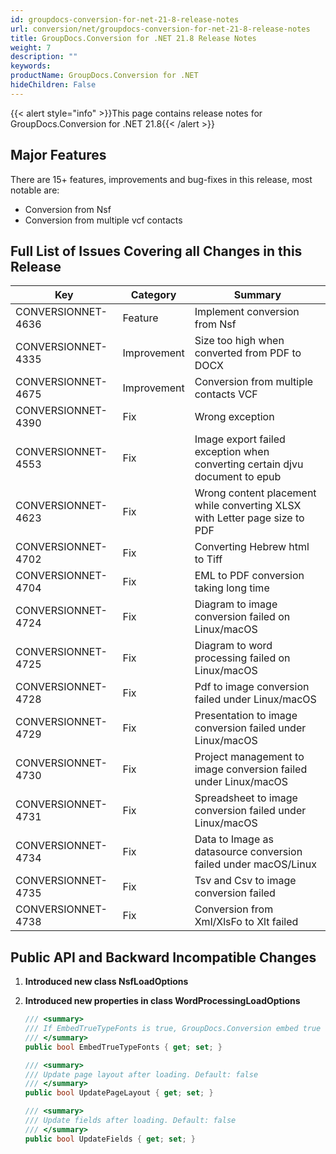 ```yaml
---
id: groupdocs-conversion-for-net-21-8-release-notes
url: conversion/net/groupdocs-conversion-for-net-21-8-release-notes
title: GroupDocs.Conversion for .NET 21.8 Release Notes
weight: 7
description: ""
keywords: 
productName: GroupDocs.Conversion for .NET
hideChildren: False
---
```

{{< alert style="info" >}}This page contains release notes for GroupDocs.Conversion for .NET 21.8{{< /alert >}}

## Major Features

There are 15+ features, improvements and bug-fixes in this release, most notable are:
*   Conversion from Nsf
*   Conversion from multiple vcf contacts

 
## Full List of Issues Covering all Changes in this Release


| Key | Category | Summary |
| --- | --- | --- |
| CONVERSIONNET-4636 | Feature | Implement conversion from Nsf |
| CONVERSIONNET-4335 | Improvement | Size too high when converted from PDF to DOCX |
| CONVERSIONNET-4675 | Improvement | Conversion from multiple contacts VCF |
| CONVERSIONNET-4390 | Fix | Wrong exception |
| CONVERSIONNET-4553 | Fix | Image export failed exception when converting certain djvu document to epub |
| CONVERSIONNET-4623 | Fix | Wrong content placement while converting XLSX with Letter page size to PDF |
| CONVERSIONNET-4702 | Fix | Converting Hebrew html to Tiff |
| CONVERSIONNET-4704 | Fix | EML to PDF conversion taking long time |
| CONVERSIONNET-4724 | Fix | Diagram to image conversion failed on Linux/macOS |
| CONVERSIONNET-4725 | Fix | Diagram to word processing failed on Linux/macOS |
| CONVERSIONNET-4728 | Fix | Pdf to image conversion failed under Linux/macOS |
| CONVERSIONNET-4729 | Fix | Presentation to image conversion failed under Linux/macOS |
| CONVERSIONNET-4730 | Fix | Project management to image conversion failed under Linux/macOS |
| CONVERSIONNET-4731 | Fix | Spreadsheet to image conversion failed under Linux/macOS |
| CONVERSIONNET-4734 | Fix | Data to Image as datasource conversion failed under macOS/Linux |
| CONVERSIONNET-4735 | Fix | Tsv and Csv to image conversion failed |
| CONVERSIONNET-4738 | Fix | Conversion from Xml/XlsFo to Xlt failed |




## Public API and Backward Incompatible Changes

1.  **Introduced new class NsfLoadOptions**
2.  **Introduced new properties in class WordProcessingLoadOptions**
    
    ```csharp
    /// <summary>
    /// If EmbedTrueTypeFonts is true, GroupDocs.Conversion embed true type fonts in the output document. Default: false
    /// </summary>
    public bool EmbedTrueTypeFonts { get; set; }

    /// <summary>
    /// Update page layout after loading. Default: false
    /// </summary>
    public bool UpdatePageLayout { get; set; }

    /// <summary>
    /// Update fields after loading. Default: false
    /// </summary>
    public bool UpdateFields { get; set; }
    ```